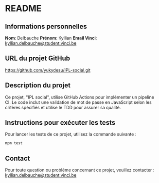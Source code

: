 # README

## Informations personnelles
**Nom**: Delbauche 
**Prénom**: Kyllian
**Email Vinci**: kyllian.delbauche@student.vinci.be

## URL du projet GitHub
https://github.com/yukydesu/IPL-social.git

## Description du projet
Ce projet, "IPL social", utilise GitHub Actions pour implémenter un pipeline CI. Le code inclut une validation de mot de passe en JavaScript selon les critères spécifiés et utilise le TDD pour assurer sa qualité.

## Instructions pour exécuter les tests
Pour lancer les tests de ce projet, utilisez la commande suivante :
```bash
npm test
```

## Contact
Pour toute question ou problème concernant ce projet, veuillez contacter : kyllian.delbauche@student.vinci.be
